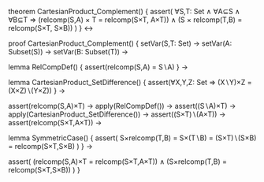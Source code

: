 theorem CartesianProduct_Complement() {
  assert(
    ∀S,T: Set ∧ ∀A⊆S ∧ ∀B⊆T ⇒
    (relcomp(S,A) × T = relcomp(S×T, A×T)) ∧
    (S × relcomp(T,B) = relcomp(S×T, S×B))
  )
} ↔

proof CartesianProduct_Complement() {
  setVar(S,T: Set) →
  setVar(A: Subset(S)) →
  setVar(B: Subset(T)) →
  
  lemma RelCompDef() {
    assert(relcomp(S,A) = S∖A)
  } →
  
  lemma CartesianProduct_SetDifference() {
    assert(∀X,Y,Z: Set ⇒ (X∖Y)×Z = (X×Z)∖(Y×Z))
  } →
  
  assert(relcomp(S,A)×T) →
  apply(RelCompDef()) →
  assert((S∖A)×T) →
  apply(CartesianProduct_SetDifference()) →
  assert((S×T)∖(A×T)) →
  assert(relcomp(S×T,A×T)) →
  
  lemma SymmetricCase() {
    assert(
      S×relcomp(T,B) = 
      S×(T∖B) = 
      (S×T)∖(S×B) = 
      relcomp(S×T,S×B)
    )
  } →
  
  assert(
    (relcomp(S,A)×T = relcomp(S×T,A×T)) ∧
    (S×relcomp(T,B) = relcomp(S×T,S×B))
  )
}
